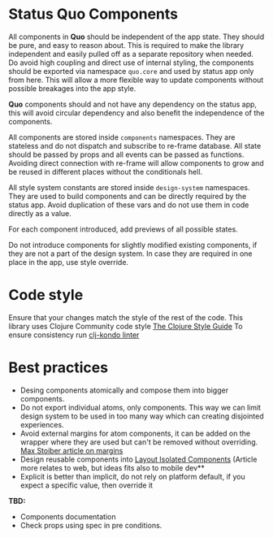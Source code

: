 # Status Quo Components
All components in **Quo** should be independent of the app state. They should be pure,
and easy to reason about. This is required to make the library independent and
easily pulled off as a separate repository when needed.
Do avoid high coupling and direct use of internal styling, the components should be
exported via namespace `quo.core` and used by status app only from here. This will
allow a more flexible way to update components without possible breakages into the
app style.

**Quo** components should and not have any dependency on the status app, this
will avoid circular dependency and also benefit the independence of the components.

All components are stored inside `components` namespaces. They are stateless and do
not dispatch and subscribe to re-frame database. All state should be passed by props
and all events can be passed as functions. Avoiding direct connection with re-frame
will allow components to grow and be reused in different places without the
conditionals hell.

All style system constants are stored inside `design-system` namespaces. They are used
to build components and can be directly required by the status app. Avoid
duplication of these vars and do not use them in code directly as a value.

For each component introduced, add previews of all possible states.

Do not introduce components for slightly modified existing components, if they are
not a part of the design system. In case they are required in one place in the app,
use style override.

# Code style
Ensure that your changes match the style of the rest of the code.
This library uses Clojure Community code style [The Clojure Style Guide](https://github.com/bbatsov/clojure-style-guide)
To ensure consistency run [clj-kondo linter](https://github.com/borkdude/clj-kondo)

# Best practices

- Desing components atomically and compose them into bigger components.
- Do not export individual atoms, only components. This way we can limit design
system to be used in too many way which can creating disjointed experiences.
- Avoid external margins for atom components, it can be added on the wrapper
where they are used but can't be removed without overriding.
[Max Stoiber article on margins](https://mxstbr.com/thoughts/margin)
- Design reusable components into [Layout Isolated Components](https://visly.app/blog/layout-isolated-components)
(Article more relates to web, but ideas fits also to mobile dev**
- Explicit is better than implicit, do not rely on platform default, if you expect
a specific value, then override it

**TBD:**
- Components documentation
- Check props using spec in pre conditions.
